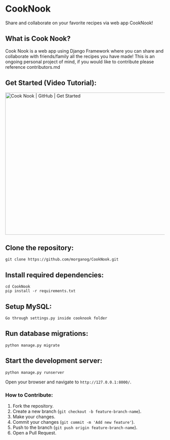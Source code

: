 # CookNook
Share and collaborate on your favorite recipes via web app CookNook!

## What is Cook Nook?

Cook Nook is a web app using Django Framework where you can share and collaborate with friends/family all the recipes you have made!
This is an ongoing personal project of mind, if you would like to contribute please reference contributors.md

## Get Started (Video Tutorial): 

<a href="https://www.youtube.com/watch?v=Ltf0SZiMdX0" target="_blank">
    <img src="https://img.youtube.com/vi/Ltf0SZiMdX0/maxresdefault.jpg" alt="Cook Nook | GitHub | Get Started" width="800" height="450">
</a>


## Clone the repository:
```
git clone https://github.com/morganog/CookNook.git
```
## Install required dependencies:
```
cd CookNook
pip install -r requirements.txt
```
## Setup MySQL:
```
Go through settings.py inside cooknook folder 
``` 

## Run database migrations:
```
python manage.py migrate
```
## Start the development server:
```
python manage.py runserver
```

Open your browser and navigate to `http://127.0.0.1:8000/`.



### How to Contribute:

1. Fork the repository.
2. Create a new branch (`git checkout -b feature-branch-name`).
3. Make your changes.
4. Commit your changes (`git commit -m 'Add new feature'`).
5. Push to the branch (`git push origin feature-branch-name`).
6. Open a Pull Request.

